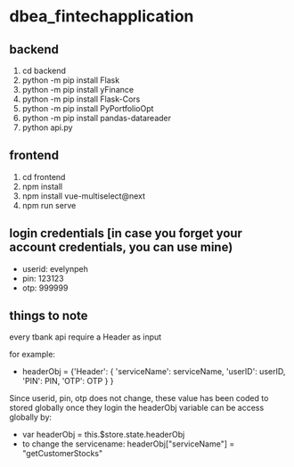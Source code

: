 # dbea_fintechapplication
 
## backend
1. cd backend
2. python -m pip install Flask
3. python -m pip install yFinance
4. python -m pip install Flask-Cors
5. python -m pip install PyPortfolioOpt
6. python -m pip install pandas-datareader
7. python api.py

## frontend
1. cd frontend
2. npm install
3. npm install vue-multiselect@next
4. npm run serve

## login credentials [in case you forget your account credentials, you can use mine)
- userid: evelynpeh
- pin: 123123
- otp: 999999


## things to note
every tbank api require a Header as input 

for example: 
- headerObj = {'Header': 
                  {
                  'serviceName': serviceName,
                  'userID': userID,
                  'PIN': PIN,
                  'OTP': OTP
                  }
               }

Since userid, pin, otp does not change, these value has been coded to stored globally once they login 
the headerObj variable can be access globally by:
-  var headerObj = this.$store.state.headerObj
-  to change the servicename: headerObj["serviceName"] = "getCustomerStocks"           
